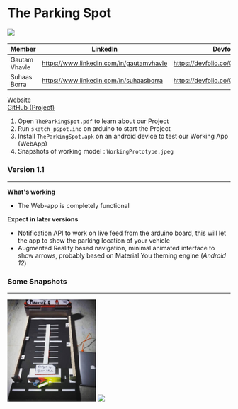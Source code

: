 # The Parking Spot

<img src="https://ucdc3c9407c2e14092349e154003.previews.dropboxusercontent.com/p/thumb/ABeKM5KQ6auPY63f72DAr14nsuDdS31kX1ZgqpxAoV84zzapHhC6n-z0QgbKAWb_0MZ3MCEipuXIIMg9jL6QPpJUnw4rjhcaSuHVr57T0VrrVxGhBUPu_mW1iKMcwvIo3JKE_VG6tQ1_ROLVVEgR7KIgJfXdybyn6VrH7rdfG-38IViW1ysUWRGd_D8E6LkxCa-DVhdnET345BPdHV5ZtJWRqp4rkZ7g9W_qiPqkG2XqJDSSsxuJj2elWjC3prlO2C5MPph5e7m8-gWXuQ_rRpuqVnEgbWkm7fOc5sAb3NQkQp-vz9DD8JjkzTEAPVE-08uZ8I-NCJ16-lnFqplvgHUq6ttVgn7cKThi6ufTMiQsEnOANjmnTrFNHAFU6-QSwMg/p.png" width="200" />

| Member | LinkedIn | Devfolio |
|-|-|-|
| Gautam Vhavle | https://www.linkedin.com/in/gautamvhavle | https://devfolio.co/@GautamVhavle |
| Suhaas Borra | https://www.linkedin.com/in/suhaasborra | https://devfolio.co/@Suhaas_borra |

[Website](https://gautamvhavle.wixsite.com/website)  
[GitHub (Project)](https://github.com/Suhaas-code/HACKNITRR-PEACE)  

1. Open `TheParkingSpot.pdf` to learn about our Project 
2. Run `sketch_pSpot.ino` on arduino to start the Project
3. Install `TheParkingSpot.apk` on an android device to test our Working App (WebApp)
4. Snapshots of working model : `WorkingPrototype.jpeg`


### Version 1.1
<hr>

**What's working**  
- The Web-app is completely functional

**Expect in later versions**  
- Notification API to work on live feed from the arduino board, this will let the app to show the parking location of your vehicle  
- Augmented Reality based navigation, minimal animated interface to show arrows, probably based on Material You theming engine (_Android 12_)


### Some Snapshots
<hr>

<img src="WorkingPrototype.jpeg" width="200" />
<img src="https://uc26e498fe59ca4f22a1b6aeb79b.previews.dropboxusercontent.com/p/thumb/ABf1iqkxGDtGngjgHUmef-V-_q69DrGbsWY-sTtRNgdVym08Ho_eVeHUsOFdaGy9VzAJ2fpyJKwEXJZOe_nZAZT_chFzDy1SBCxaEbLJTRqkxn5HfoK530jf8DvYblTTst8mBkYOvZTyeKAzMBwGvEYVDh509yV5Y0i_bc20bgzeg_XfgV6tNuREvCVh1poXDQlG7fYcoOPJVcUuymSKRQxC_b1I_ybx3Iz0lUbSHV7IA80fozK1IV1vo-_M7R-ZttcAZteFKgSimHwPcYtqeKLvZ-hLi8qr3obq2SWAFjigpeAmelbADmAhaqDnPFWSQujGKExmxWTLMo6lIO50G3r345xlddS4Q67SKSret4tIK4sJyjVG8DwoPyxN7rqyZIzWbYcIGFxPuWGd-HMwhLzUWlFV2cxEkf9QEgrtCVBpT_N8ijFwV4XCL6UVlSA6yUs/p.png" width="500" />
